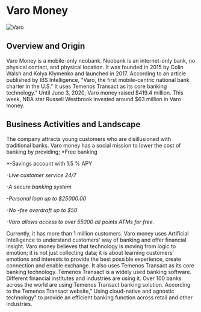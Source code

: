 # Varo Money

![Varo](https://www.google.com/url?sa=i&url=https%3A%2F%2Fwww.fintechfutures.com%2F2020%2F04%2Fvaro-money-takes-on-movens-consumer-accounts%2F&psig=AOvVaw2fHwLYZsUoLJuqRPX0YUo5&ust=1614036494883000&source=images&cd=vfe&ved=0CAYQjRxqFwoTCMjnkdeQ_O4CFQAAAAAdAAAAABAD)
## Overview and Origin

Varo Money is a mobile-only neobank. Neobank is an internet-only bank, no physical contact, and physical location. It was founded in 2015 by Colin Walsh and Kolya Klymenko and launched in 2017.  According to an article published by IBS Intelligence, "Varo, the first mobile-centric national bank charter in the U.S." It uses Temenos Transact as its core banking technology." Until June 3, 2020, Varo money raised $419.4 million.  This week, NBA star Russell Westbrook invested around $63 million in Varo money. 

## Business Activities and Landscape

The company attracts young customers who are disillusioned with traditional banks. Varo money has a social mission to lower the cost of banking by providing;
*Free banking

   
   *-Savings account with 1.5 % APY
   
   *-Live customer service 24/7*
   
   *-A secure banking system*
   
   *-Personal loan up to $25000.00*
   
   *-No -fee overdraft up to $50*
   
   *-Varo allows access to over 55000 all points ATMs for free.*
    
Currently, it has more than 1 million customers. Varo money uses Artificial  Intelligence to understand customers' way of banking and offer financial insight. Varo money believes that technology is moving from logic to emotion; it is not just collecting data; it is about learning customers' emotions and interests to provide the best possible experience, create connection and enable exchange. It also uses Temenos Transact as its core banking technology. Temenos Transact is a widely used banking software. Different financial institutes and industries are using it. Over 100 banks across the world are using Temenos Transact banking solution. According to the Temenos Transact website," Using cloud-native and agnostic technology" to provide an efficient banking function across retail and other industries. 



